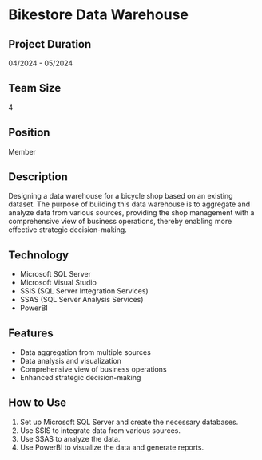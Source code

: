 # Bikestore Data Warehouse

## Project Duration
04/2024 - 05/2024

## Team Size
4

## Position
Member

## Description
Designing a data warehouse for a bicycle shop based on an existing dataset. The purpose of building this data warehouse is to aggregate and analyze data from various sources, providing the shop management with a comprehensive view of business operations, thereby enabling more effective strategic decision-making.

## Technology
- Microsoft SQL Server
- Microsoft Visual Studio
- SSIS (SQL Server Integration Services)
- SSAS (SQL Server Analysis Services)
- PowerBI

## Features
- Data aggregation from multiple sources
- Data analysis and visualization
- Comprehensive view of business operations
- Enhanced strategic decision-making

## How to Use
1. Set up Microsoft SQL Server and create the necessary databases.
2. Use SSIS to integrate data from various sources.
3. Use SSAS to analyze the data.
4. Use PowerBI to visualize the data and generate reports.
